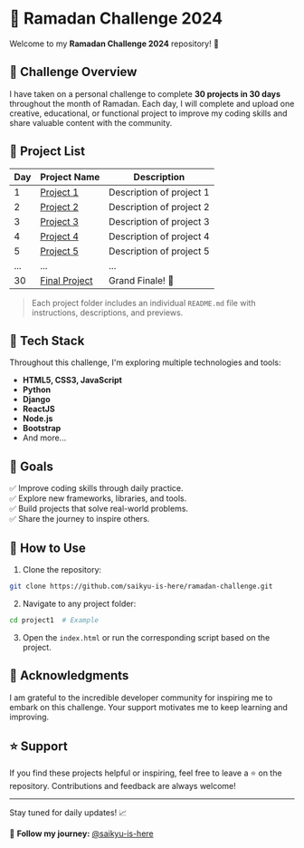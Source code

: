 
# 🌙 Ramadan Challenge 2024

Welcome to my **Ramadan Challenge 2024** repository! 🌟

## 📅 Challenge Overview
I have taken on a personal challenge to complete **30 projects in 30 days** throughout the month of Ramadan. Each day, I will complete and upload one creative, educational, or functional project to improve my coding skills and share valuable content with the community.

## 📂 Project List
| Day | Project Name              | Description                  |
|-----|---------------------------|------------------------------|
|  1  | [Project 1](./project1)    | Description of project 1     |
|  2  | [Project 2](./project2)    | Description of project 2     |
|  3  | [Project 3](./project3)    | Description of project 3     |
|  4  | [Project 4](./project4)    | Description of project 4     |
|  5  | [Project 5](./project5)    | Description of project 5     |
| ... | ...                        | ...                          |
| 30  | [Final Project](./project30)| Grand Finale! 🎯             |

> Each project folder includes an individual `README.md` file with instructions, descriptions, and previews.

## 🚀 Tech Stack
Throughout this challenge, I'm exploring multiple technologies and tools:
- **HTML5, CSS3, JavaScript**
- **Python**
- **Django**
- **ReactJS**
- **Node.js**
- **Bootstrap**
- And more...

## 🎯 Goals
✅ Improve coding skills through daily practice.  
✅ Explore new frameworks, libraries, and tools.  
✅ Build projects that solve real-world problems.  
✅ Share the journey to inspire others.  

## 📜 How to Use
1. Clone the repository:
```bash
git clone https://github.com/saikyu-is-here/ramadan-challenge.git
```
2. Navigate to any project folder:
```bash
cd project1  # Example
```
3. Open the `index.html` or run the corresponding script based on the project.

## 🙏 Acknowledgments
I am grateful to the incredible developer community for inspiring me to embark on this challenge. Your support motivates me to keep learning and improving.

## ⭐ Support
If you find these projects helpful or inspiring, feel free to leave a ⭐ on the repository. Contributions and feedback are always welcome!

---
Stay tuned for daily updates! 📈

💬 **Follow my journey:** [@saikyu-is-here](https://github.com/saikyu-is-here)
